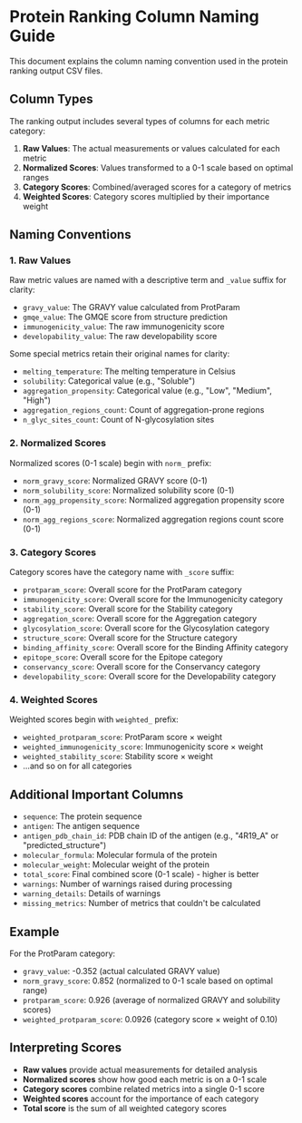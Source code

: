 # Protein Ranking Column Naming Guide

This document explains the column naming convention used in the protein ranking output CSV files.

## Column Types

The ranking output includes several types of columns for each metric category:

1. **Raw Values**: The actual measurements or values calculated for each metric
2. **Normalized Scores**: Values transformed to a 0-1 scale based on optimal ranges
3. **Category Scores**: Combined/averaged scores for a category of metrics
4. **Weighted Scores**: Category scores multiplied by their importance weight

## Naming Conventions

### 1. Raw Values

Raw metric values are named with a descriptive term and `_value` suffix for clarity:

- `gravy_value`: The GRAVY value calculated from ProtParam
- `gmqe_value`: The GMQE score from structure prediction
- `immunogenicity_value`: The raw immunogenicity score
- `developability_value`: The raw developability score

Some special metrics retain their original names for clarity:

- `melting_temperature`: The melting temperature in Celsius
- `solubility`: Categorical value (e.g., "Soluble")
- `aggregation_propensity`: Categorical value (e.g., "Low", "Medium", "High")
- `aggregation_regions_count`: Count of aggregation-prone regions
- `n_glyc_sites_count`: Count of N-glycosylation sites

### 2. Normalized Scores

Normalized scores (0-1 scale) begin with `norm_` prefix:

- `norm_gravy_score`: Normalized GRAVY score (0-1)
- `norm_solubility_score`: Normalized solubility score (0-1)
- `norm_agg_propensity_score`: Normalized aggregation propensity score (0-1)
- `norm_agg_regions_score`: Normalized aggregation regions count score (0-1)

### 3. Category Scores

Category scores have the category name with `_score` suffix:

- `protparam_score`: Overall score for the ProtParam category
- `immunogenicity_score`: Overall score for the Immunogenicity category
- `stability_score`: Overall score for the Stability category
- `aggregation_score`: Overall score for the Aggregation category
- `glycosylation_score`: Overall score for the Glycosylation category
- `structure_score`: Overall score for the Structure category
- `binding_affinity_score`: Overall score for the Binding Affinity category
- `epitope_score`: Overall score for the Epitope category
- `conservancy_score`: Overall score for the Conservancy category
- `developability_score`: Overall score for the Developability category

### 4. Weighted Scores

Weighted scores begin with `weighted_` prefix:

- `weighted_protparam_score`: ProtParam score × weight
- `weighted_immunogenicity_score`: Immunogenicity score × weight
- `weighted_stability_score`: Stability score × weight
- ...and so on for all categories

## Additional Important Columns

- `sequence`: The protein sequence
- `antigen`: The antigen sequence
- `antigen_pdb_chain_id`: PDB chain ID of the antigen (e.g., "4R19_A" or "predicted_structure")
- `molecular_formula`: Molecular formula of the protein
- `molecular_weight`: Molecular weight of the protein
- `total_score`: Final combined score (0-1 scale) - higher is better
- `warnings`: Number of warnings raised during processing
- `warning_details`: Details of warnings
- `missing_metrics`: Number of metrics that couldn't be calculated

## Example

For the ProtParam category:

- `gravy_value`: -0.352 (actual calculated GRAVY value)
- `norm_gravy_score`: 0.852 (normalized to 0-1 scale based on optimal range)
- `protparam_score`: 0.926 (average of normalized GRAVY and solubility scores)
- `weighted_protparam_score`: 0.0926 (category score × weight of 0.10)

## Interpreting Scores

- **Raw values** provide actual measurements for detailed analysis
- **Normalized scores** show how good each metric is on a 0-1 scale
- **Category scores** combine related metrics into a single 0-1 score
- **Weighted scores** account for the importance of each category
- **Total score** is the sum of all weighted category scores
